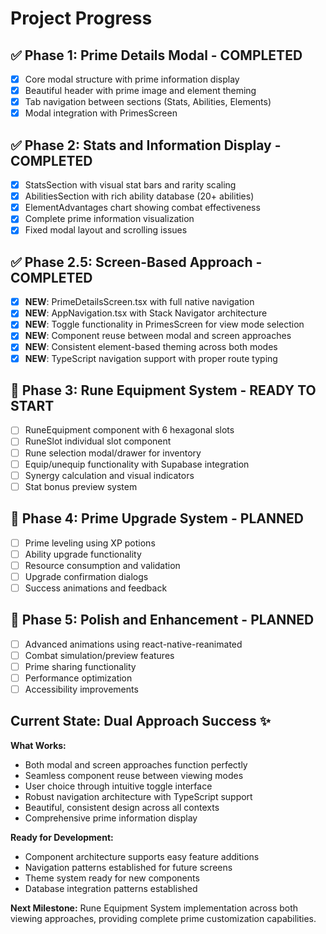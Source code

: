 # Project Progress

## ✅ Phase 1: Prime Details Modal - COMPLETED
- [x] Core modal structure with prime information display
- [x] Beautiful header with prime image and element theming
- [x] Tab navigation between sections (Stats, Abilities, Elements)
- [x] Modal integration with PrimesScreen

## ✅ Phase 2: Stats and Information Display - COMPLETED  
- [x] StatsSection with visual stat bars and rarity scaling
- [x] AbilitiesSection with rich ability database (20+ abilities)
- [x] ElementAdvantages chart showing combat effectiveness
- [x] Complete prime information visualization
- [x] Fixed modal layout and scrolling issues

## ✅ Phase 2.5: Screen-Based Approach - COMPLETED
- [x] **NEW**: PrimeDetailsScreen.tsx with full native navigation
- [x] **NEW**: AppNavigation.tsx with Stack Navigator architecture
- [x] **NEW**: Toggle functionality in PrimesScreen for view mode selection
- [x] **NEW**: Component reuse between modal and screen approaches
- [x] **NEW**: Consistent element-based theming across both modes
- [x] **NEW**: TypeScript navigation support with proper route typing

## 🎯 Phase 3: Rune Equipment System - READY TO START
- [ ] RuneEquipment component with 6 hexagonal slots
- [ ] RuneSlot individual slot component  
- [ ] Rune selection modal/drawer for inventory
- [ ] Equip/unequip functionality with Supabase integration
- [ ] Synergy calculation and visual indicators
- [ ] Stat bonus preview system

## 🔮 Phase 4: Prime Upgrade System - PLANNED
- [ ] Prime leveling using XP potions
- [ ] Ability upgrade functionality  
- [ ] Resource consumption and validation
- [ ] Upgrade confirmation dialogs
- [ ] Success animations and feedback

## 🎨 Phase 5: Polish and Enhancement - PLANNED
- [ ] Advanced animations using react-native-reanimated
- [ ] Combat simulation/preview features
- [ ] Prime sharing functionality
- [ ] Performance optimization
- [ ] Accessibility improvements

## Current State: Dual Approach Success ✨

**What Works:**
- Both modal and screen approaches function perfectly
- Seamless component reuse between viewing modes
- User choice through intuitive toggle interface
- Robust navigation architecture with TypeScript support
- Beautiful, consistent design across all contexts
- Comprehensive prime information display

**Ready for Development:**
- Component architecture supports easy feature additions
- Navigation patterns established for future screens
- Theme system ready for new components  
- Database integration patterns established

**Next Milestone:** 
Rune Equipment System implementation across both viewing approaches, providing complete prime customization capabilities. 